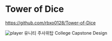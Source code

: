 # Tower of Dice

https://github.com/rbxo0128/Tower-of-Dice

![player](./TowerofDice/Image/Main.jpg)
 유니티 주사위탑
College Capstone Design
